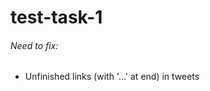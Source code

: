 test-task-1
===========
<h6>Need to fix:</h6>
<ul>
<li>Unfinished links (with '…' at end) in tweets</li>
<ul>
